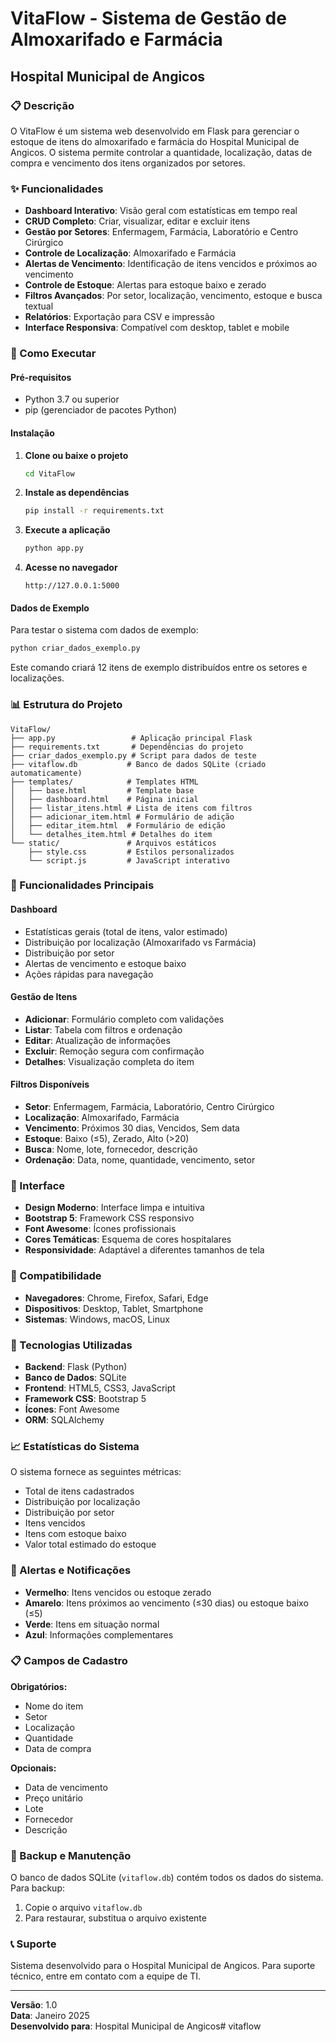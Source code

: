 # VitaFlow - Sistema de Gestão de Almoxarifado e Farmácia

## Hospital Municipal de Angicos

### 📋 Descrição

O VitaFlow é um sistema web desenvolvido em Flask para gerenciar o estoque de itens do almoxarifado e farmácia do Hospital Municipal de Angicos. O sistema permite controlar a quantidade, localização, datas de compra e vencimento dos itens organizados por setores.

### ✨ Funcionalidades

- **Dashboard Interativo**: Visão geral com estatísticas em tempo real
- **CRUD Completo**: Criar, visualizar, editar e excluir itens
- **Gestão por Setores**: Enfermagem, Farmácia, Laboratório e Centro Cirúrgico
- **Controle de Localização**: Almoxarifado e Farmácia
- **Alertas de Vencimento**: Identificação de itens vencidos e próximos ao vencimento
- **Controle de Estoque**: Alertas para estoque baixo e zerado
- **Filtros Avançados**: Por setor, localização, vencimento, estoque e busca textual
- **Relatórios**: Exportação para CSV e impressão
- **Interface Responsiva**: Compatível com desktop, tablet e mobile

### 🚀 Como Executar

#### Pré-requisitos
- Python 3.7 ou superior
- pip (gerenciador de pacotes Python)

#### Instalação

1. **Clone ou baixe o projeto**
   ```bash
   cd VitaFlow
   ```

2. **Instale as dependências**
   ```bash
   pip install -r requirements.txt
   ```

3. **Execute a aplicação**
   ```bash
   python app.py
   ```

4. **Acesse no navegador**
   ```
   http://127.0.0.1:5000
   ```

#### Dados de Exemplo

Para testar o sistema com dados de exemplo:
```bash
python criar_dados_exemplo.py
```

Este comando criará 12 itens de exemplo distribuídos entre os setores e localizações.

### 📊 Estrutura do Projeto

```
VitaFlow/
├── app.py                 # Aplicação principal Flask
├── requirements.txt       # Dependências do projeto
├── criar_dados_exemplo.py # Script para dados de teste
├── vitaflow.db           # Banco de dados SQLite (criado automaticamente)
├── templates/            # Templates HTML
│   ├── base.html         # Template base
│   ├── dashboard.html    # Página inicial
│   ├── listar_itens.html # Lista de itens com filtros
│   ├── adicionar_item.html # Formulário de adição
│   ├── editar_item.html  # Formulário de edição
│   └── detalhes_item.html # Detalhes do item
└── static/               # Arquivos estáticos
    ├── style.css         # Estilos personalizados
    └── script.js         # JavaScript interativo
```

### 🎯 Funcionalidades Principais

#### Dashboard
- Estatísticas gerais (total de itens, valor estimado)
- Distribuição por localização (Almoxarifado vs Farmácia)
- Distribuição por setor
- Alertas de vencimento e estoque baixo
- Ações rápidas para navegação

#### Gestão de Itens
- **Adicionar**: Formulário completo com validações
- **Listar**: Tabela com filtros e ordenação
- **Editar**: Atualização de informações
- **Excluir**: Remoção segura com confirmação
- **Detalhes**: Visualização completa do item

#### Filtros Disponíveis
- **Setor**: Enfermagem, Farmácia, Laboratório, Centro Cirúrgico
- **Localização**: Almoxarifado, Farmácia
- **Vencimento**: Próximos 30 dias, Vencidos, Sem data
- **Estoque**: Baixo (≤5), Zerado, Alto (>20)
- **Busca**: Nome, lote, fornecedor, descrição
- **Ordenação**: Data, nome, quantidade, vencimento, setor

### 🎨 Interface

- **Design Moderno**: Interface limpa e intuitiva
- **Bootstrap 5**: Framework CSS responsivo
- **Font Awesome**: Ícones profissionais
- **Cores Temáticas**: Esquema de cores hospitalares
- **Responsividade**: Adaptável a diferentes tamanhos de tela

### 📱 Compatibilidade

- **Navegadores**: Chrome, Firefox, Safari, Edge
- **Dispositivos**: Desktop, Tablet, Smartphone
- **Sistemas**: Windows, macOS, Linux

### 🔧 Tecnologias Utilizadas

- **Backend**: Flask (Python)
- **Banco de Dados**: SQLite
- **Frontend**: HTML5, CSS3, JavaScript
- **Framework CSS**: Bootstrap 5
- **Ícones**: Font Awesome
- **ORM**: SQLAlchemy

### 📈 Estatísticas do Sistema

O sistema fornece as seguintes métricas:
- Total de itens cadastrados
- Distribuição por localização
- Distribuição por setor
- Itens vencidos
- Itens com estoque baixo
- Valor total estimado do estoque

### 🚨 Alertas e Notificações

- **Vermelho**: Itens vencidos ou estoque zerado
- **Amarelo**: Itens próximos ao vencimento (≤30 dias) ou estoque baixo (≤5)
- **Verde**: Itens em situação normal
- **Azul**: Informações complementares

### 📋 Campos de Cadastro

**Obrigatórios:**
- Nome do item
- Setor
- Localização
- Quantidade
- Data de compra

**Opcionais:**
- Data de vencimento
- Preço unitário
- Lote
- Fornecedor
- Descrição

### 🔄 Backup e Manutenção

O banco de dados SQLite (`vitaflow.db`) contém todos os dados do sistema. Para backup:
1. Copie o arquivo `vitaflow.db`
2. Para restaurar, substitua o arquivo existente

### 📞 Suporte

Sistema desenvolvido para o Hospital Municipal de Angicos.
Para suporte técnico, entre em contato com a equipe de TI.

---

**Versão**: 1.0  
**Data**: Janeiro 2025  
**Desenvolvido para**: Hospital Municipal de Angicos#   v i t a f l o w  
 